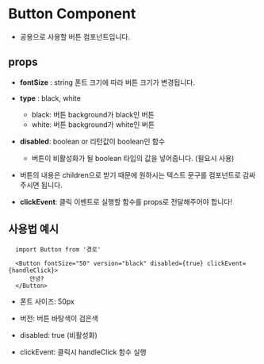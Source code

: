 # Button Component

- 공용으로 사용할 버튼 컴포넌트입니다.

## props

- **fontSize** : string
  폰트 크기에 따라 버튼 크기가 변경됩니다.

- **type** : black, white

  - black: 버튼 background가 black인 버튼
  - white: 버튼 background가 white인 버튼

- **disabled**: boolean or 리턴값이 boolean인 함수

  - 버튼이 비활성화가 될 boolean 타입의 값을 넣어줍니다. (필요시 사용)

- 버튼의 내용은 children으로 받기 때문에 원하시는 텍스트 문구를 컴포넌트로 감싸주시면 됩니다.

- **clickEvent**: 클릭 이벤트로 실행할 함수를 props로 전달해주어야 합니다!

## 사용법 예시

```
  import Button from '경로'

  <Button fontSize="50" version="black" disabled={true} clickEvent={handleClick}>
      안녕?
  </Button>
```

- 폰트 사이즈: 50px

- 버전: 버튼 바탕색이 검은색

- disabled: true (비활성화)

- clickEvent: 클릭시 handleClick 함수 실행
